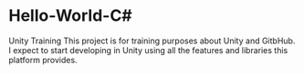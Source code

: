 # Hello-World-C#
 Unity Training
This project is for training purposes about Unity and GitbHub. I expect to start developing in Unity using all the features and libraries this platform provides.